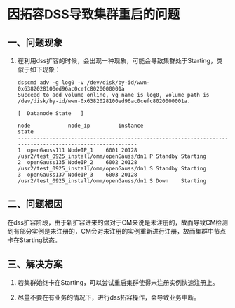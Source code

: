 # 因拓容DSS导致集群重启的问题

## 一、问题现象
1.  在利用dss扩容的时候，会出现一种现象，可能会导致集群处于Starting，类似于如下现象：
    ```shell
    dsscmd adv -g log0 -v /dev/disk/by-id/wwn-0x6382028100ed96ac0cefc8020000001a
    Succeed to add volume online, vg_name is log0, volume path is /dev/disk/by-id/wwn-0x6382028100ed96ac0cefc8020000001a.

    [  Datanode State   ]

    node            node_ip         instance                                              state
    ---------------------------------------------------------------------------------------------------------
    1  openGauss111 NodeIP_1    6001 20128  /usr2/test_0925_install/omm/openGauss/dn1 P Standby Starting
    2  openGauss135 NodeIP_2    6002 20128  /usr2/test_0925_install/omm/openGauss/dn1 S Standby Starting
    3  openGauss137 NodeIP_3    6003 20128  /usr2/test_0925_install/omm/openGauss/dn1 S Down    Starting
    ```
## 二、问题根因
在dss扩容阶段，由于新扩容进来的盘对于CM来说是未注册的，故而导致CM检测到有部分实例是未注册的，CM会对未注册的实例重新进行注册，故而集群中节点卡在Starting状态。

## 三、解决方案
1.  若集群始终卡在Starting，可以尝试重启集群使得未注册实例快速注册上。

2.  尽量不要在有业务的情况下，进行dss拓容操作，会导致业务中断。